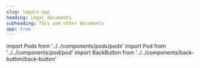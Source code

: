 ```yaml
---
slug: legals-app
heading: Legal documents
subheading: T&Cs and other documents
app: true
---
```


import Pods from '../../components/pods/pods'
import Pod from '../../components/pod/pod'
import BackButton from '../../components/back-button/back-button'

<BackButton link='/support-app'/>
<Pods>
  <Pod externalLink={'/docs/terms-and-conditions.pdf'} heading={'T&Cs'} description={'T&Cs and other documents'} type={'app-terms'}/>
  <Pod link={'/key-investor-information-documents-app'} heading={'KIIDs'} description={'Key Investor Information Documents'} type={'isa-terms'}/>
  <Pod link={'/key-features-documents-app'} heading={'KFDs'} description={'Key Features Documents'} type={'key-facts'}/>
  <Pod link={'/data-privacy-and-cookies-app'} heading={'Privacy'} description={'Data privacy & cookies'} type={'privacy'}/>
</Pods>


